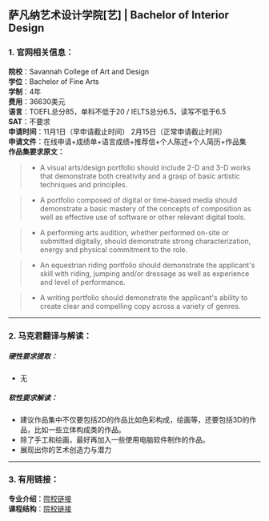 ## 萨凡纳艺术设计学院[艺] | Bachelor of Interior Design


### 1. 官网相关信息：

**院校**：Savannah College of Art and Design  
**学位**：Bachelor of Fine Arts   
**学制**：4年  
**费用**：36630美元  
**语言**：TOEFL总分85，单科不低于20 / IELTS总分6.5，读写不低于6.5  
**SAT**：不要求    
**申请时间**：11月1日（早申请截止时间） 2月15日（正常申请截止时间）   
**申请文件**：在线申请+成绩单+语言成绩+推荐信+个人陈述+个人简历+作品集  
**作品集要求原文：**   

> - A visual arts/design portfolio should include 2-D and 3-D works that demonstrate both creativity and a grasp of basic artistic techniques and principles.  

> - A portfolio composed of digital or time-based media should demonstrate a basic mastery of the concepts of composition as well as effective use of software or other relevant digital tools.

> - A performing arts audition, whether performed on-site or submitted digitally, should demonstrate strong characterization, energy and physical commitment to the role.

> - An equestrian riding portfolio should demonstrate the applicant's skill with riding, jumping and/or dressage as well as experience and level of performance.  

> - A writing portfolio should demonstrate the applicant's ability to create clear and compelling copy across a variety of genres.





---


### 2. 马克君翻译与解读：

##### 硬性要求提取：
- 无


##### 软性要求解读：
- 建议作品集中不仅要包括2D的作品比如色彩构成，绘画等，还要包括3D的作品，比如一些立体构成类的作品。
- 除了手工和绘画，最好再加入一些使用电脑软件制作的作品。
- 展现出你的艺术创造力与潜力

---


### 3. 有用链接：

**专业介绍**：[院校链接](http://www.scad.edu/academics/programs/interior-design)  
**课程结构**：[院校链接](http://www.scad.edu/academics/programs/interior-design/degrees/bfa)
